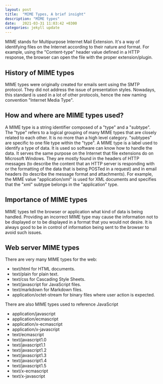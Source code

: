 ```yaml
---
layout: post
title:  "MIME Types, A brief insight"
description: "MIME types"
date:   2021-03-31 11:03:42 +0300
categories: jekyll update
---
```

MIME stands for Multipurpose Internet Mail Extension. It's a way of identifying files on the Internet according to their nature and format. For example, using the "Content-type" header value defined in a HTTP response, the browser can open the file with the proper extension/plugin.

## History of MIME types
MIME types were originally created for emails sent using the SMTP protocol. They did not address the issue of presentation styles. Nowadays, this standard is used in a lot of other protocols, hence the new naming convention "Internet Media Type".

## How and where are MIME types used?
A MIME type is a string identifier composed of a "type" and a "subtype". The "type" refers to a logical grouping of many MIME types that are closely related to each other. It is no more than a high level category. "subtypes" are specific to one file type within the "type".
A MIME type is a label used to identify a type of data. It is used so software can know how to handle the data. It serves the same purpose on the Internet that file extensions do on Microsoft Windows.
They are mostly found in the headers of HTTP messages (to describe the content that an HTTP server is responding with or the formatting of the data that is being POSTed in a request) and in email headers (to describe the message format and attachments).
For example, the MIME value "application/xml" is used for XML documents and specifies that the "xml" subtype belongs in the "application" type.

## Importance of MIME types
MIME types tell the browser or application what kind of data is being handled. Providing an incorrect MIME type may cause the information not to be displayed or to be displayed in a format that you would not desire. It is always good to be in control of information being sent to the browser to avoid such issues.

## Web server MIME types
There are very many MIME types for the web:
* text/html for HTML documents.
* text/plain for plain text.
* text/css for Cascading Style Sheets.
* text/javascript for JavaScript files.
* text/markdown for Markdown files.
* application/octet-stream for binary files where user action is expected.

There are also MIME types used to reference JavaScript
* application/javascript
* application/ecmascript
* application/x-ecmascript
* application/x-javascript
* text/ecmascript
* text/javascript1.0
* text/javascript1.1
* text/javascript1.2
* text/javascript1.3
* text/javascript1.4
* text/javascript1.5
* text/x-ecmascript
* text/x-javascript